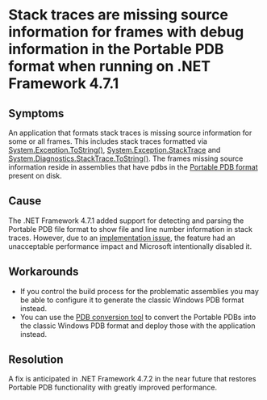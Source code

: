 
# Stack traces are missing source information for frames with debug information in the Portable PDB format when running on .NET Framework 4.7.1

## Symptoms

An application that formats stack traces is missing source information for some or all frames. This includes stack traces formatted via [System.Exception.ToString()](https://docs.microsoft.com/en-us/dotnet/api/system.exception.tostring?view=netframework-4.7.1), [System.Exception.StackTrace](https://docs.microsoft.com/en-us/dotnet/api/system.exception.stacktrace?view=netframework-4.7.1) and [System.Diagnostics.StackTrace.ToString()](https://docs.microsoft.com/en-us/dotnet/api/system.diagnostics.stacktrace.tostring?view=netframework-4.7.1).
The frames missing source information reside in assemblies that have pdbs in the [Portable PDB format](https://github.com/dotnet/core/blob/master/Documentation/diagnostics/portable_pdb.md) present on disk.

## Cause

The .NET Framework 4.7.1 added support for detecting and parsing the Portable PDB file format to show file and line number information in stack traces. However, due to an [implementation issue](https://github.com/Microsoft/dotnet/blob/master/releases/net471/KnownIssues/517815-BCL%20Applications%20making%20heavy%20use%20of%20System.Diagnostics.StackTrace%20might%20run%20more%20slowly%20on%20.NET%204.7.1.md), the feature had an unacceptable performance impact and Microsoft intentionally disabled it.

## Workarounds

- If you control the build process for the problematic assemblies you may be able to configure it to generate the classic Windows PDB format instead.
- You can use the [PDB conversion tool](https://github.com/dotnet/symreader-converter) to convert the Portable PDBs into the classic Windows PDB format and deploy those with the application instead.

## Resolution

A fix is anticipated in .NET Framework 4.7.2 in the near future that restores Portable PDB functionality with greatly improved performance.
